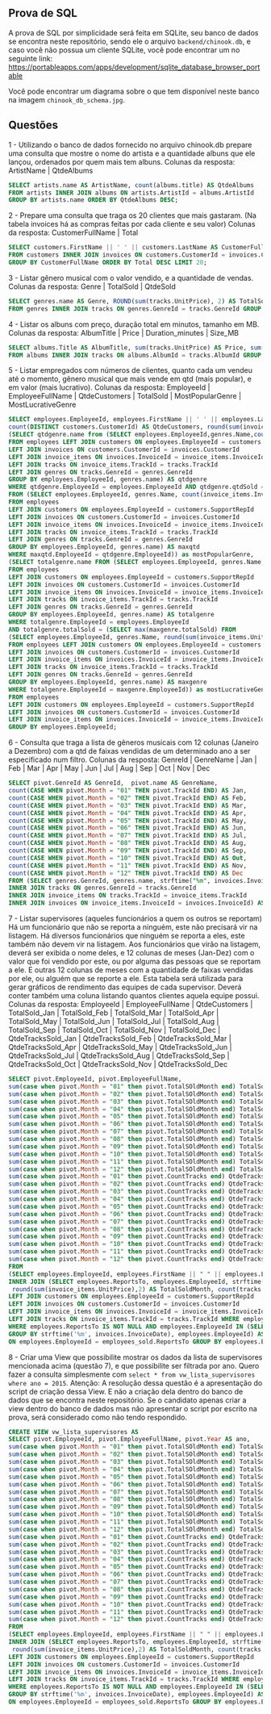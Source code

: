 ## Prova de SQL
A prova de SQL por simplicidade será feita em SQLite, seu banco de dados se encontra neste repositório, sendo ele
o arquivo `backend/chinook.db`, e caso você não possua um cliente SQLite, você pode encontrar um no seguinte link:
https://portableapps.com/apps/development/sqlite_database_browser_portable

Você pode encontrar um diagrama sobre o que tem disponível neste banco na imagem `chinook_db_schema.jpg`.

## Questões
1 - Utilizando o banco de dados fornecido no arquivo chinook.db prepare uma consulta que mostre o nome do artista e a quantidade albuns que ele lançou, ordenados por quem mais tem albuns.
    Colunas da resposta:
        ArtistName | QtdeAlbums

```sql
SELECT artists.name AS ArtistName, count(albums.title) AS QtdeAlbums 
FROM artists INNER JOIN albums ON artists.ArtistId = albums.ArtistId 
GROUP BY artists.name ORDER BY QtdeAlbums DESC;
```
2 - Prepare uma consulta que traga os 20 clientes que mais gastaram. (Na tabela invoices há as compras feitas por cada cliente e seu valor)
    Colunas da resposta:
        CustomerFullName | Total
```sql
SELECT customers.FirstName || ' ' || customers.LastName AS CustomerFullName, sum(invoices.Total) AS Total 
FROM customers INNER JOIN invoices ON customers.CustomerId = invoices.CustomerId 
GROUP BY CustomerFullName ORDER BY Total DESC LIMIT 20;
```

3 - Listar gênero musical com o valor vendido, e a quantidade de vendas.
    Colunas da resposta:
        Genre | TotalSold | QtdeSold

```sql
SELECT genres.name AS Genre, ROUND(sum(tracks.UnitPrice), 2) AS TotalSold, count(tracks.AlbumId) AS QtdeSold 
FROM genres INNER JOIN tracks ON genres.GenreId = tracks.GenreId GROUP BY Genre;
```

4 - Listar os albuns com preço, duração total em minutos, tamanho em MB.
    Colunas da resposta:
        AlbumTitle | Price | Duration_minutes | Size_MB

```sql
SELECT albums.Title AS AlbumTitle, sum(tracks.UnitPrice) AS Price, sum(round(tracks.Milliseconds/1000.0/60.0, 1)) AS Duration_minutes, sum(round(tracks.Bytes/1024.0/1024.0, 2)) AS Size_MB 
FROM albums INNER JOIN tracks ON albums.AlbumId = tracks.AlbumId GROUP BY AlbumTitle;
```
5 - Listar empregados com números de clientes, quanto cada um vendeu até o momento, gênero musical que mais vende em qtd (mais popular), e em valor (mais lucrativo).
    Colunas da resposta:
        EmployeeId | EmployeeFullName | QtdeCustomers | TotalSold | MostPopularGenre | MostLucrativeGenre
```sql
SELECT employees.EmployeeId, employees.FirstName || ' ' || employees.LastName AS EmployeeFullName,
count(DISTINCT customers.CustomerId) AS QtdeCustomers, round(sum(invoice_items.UnitPrice), 2) AS TotalSold,
(SELECT qtdgenre.name from (SELECT employees.EmployeeId,genres.Name,count(invoice_items.InvoiceLineId) AS qtdSold
FROM employees LEFT JOIN customers ON employees.EmployeeId = customers.SupportRepId 
LEFT JOIN invoices ON customers.CustomerId = invoices.CustomerId 
LEFT JOIN invoice_items ON invoices.InvoiceId = invoice_items.InvoiceId 
LEFT JOIN tracks ON invoice_items.TrackId = tracks.TrackId 
LEFT JOIN genres ON tracks.GenreId = genres.GenreId
GROUP BY employees.EmployeeId, genres.name) AS qtdgenre
WHERE qtdgenre.EmployeeId = employees.EmployeeId AND qtdgenre.qtdSold = (SELECT max(maxqtd.qtdSold) 
FROM (SELECT employees.EmployeeId, genres.Name, count(invoice_items.InvoiceLineId) as qtdSold
FROM employees 
LEFT JOIN customers ON employees.EmployeeId = customers.SupportRepId 
LEFT JOIN invoices ON customers.CustomerId = invoices.CustomerId 
LEFT JOIN invoice_items ON invoices.InvoiceId = invoice_items.InvoiceId 
LEFT JOIN tracks ON invoice_items.TrackId = tracks.TrackId 
LEFT JOIN genres ON tracks.GenreId = genres.GenreId
GROUP BY employees.EmployeeId, genres.name) AS maxqtd
WHERE maxqtd.EmployeeId = qtdgenre.EmployeeId)) as mostPopularGenre,
(SELECT totalgenre.name FROM (SELECT employees.EmployeeId, genres.Name, round(sum(invoice_items.UnitPrice), 2) AS TotalSold
FROM employees 
LEFT JOIN customers ON employees.EmployeeId = customers.SupportRepId 
LEFT JOIN invoices ON customers.CustomerId = invoices.CustomerId 
LEFT JOIN invoice_items ON invoices.InvoiceId = invoice_items.InvoiceId 
LEFT JOIN tracks ON invoice_items.TrackId = tracks.TrackId 
LEFT JOIN genres ON tracks.GenreId = genres.GenreId
GROUP BY employees.EmployeeId, genres.name) AS totalgenre
WHERE totalgenre.EmployeeId = employees.EmployeeId
AND totalgenre.totalSold = (SELECT max(maxgenre.totalSold) FROM
(SELECT employees.EmployeeId, genres.Name, round(sum(invoice_items.UnitPrice), 2) AS TotalSold
FROM employees LEFT JOIN customers ON employees.EmployeeId = customers.SupportRepId 
LEFT JOIN invoices ON customers.CustomerId = invoices.CustomerId 
LEFT JOIN invoice_items ON invoices.InvoiceId = invoice_items.InvoiceId 
LEFT JOIN tracks ON invoice_items.TrackId = tracks.TrackId 
LEFT JOIN genres ON tracks.GenreId = genres.GenreId
GROUP BY employees.EmployeeId, genres.name) AS maxgenre
WHERE totalgenre.EmployeeId = maxgenre.EmployeeId)) as mostLucrativeGenre
FROM employees
LEFT JOIN customers ON employees.EmployeeId = customers.SupportRepId
LEFT JOIN invoices ON customers.CustomerId = invoices.CustomerId 
LEFT JOIN invoice_items ON invoices.InvoiceId = invoice_items.InvoiceId
GROUP BY employees.EmployeeId;
```

6 - Consulta que traga a lista de gêneros musicais com 12 colunas (Janeiro a Dezembro) com a qtd de faixas vendidas de um determinado ano a ser especificado num filtro.
    Colunas da resposta:
        GenreId | GenreName | Jan | Feb | Mar | Apr | May | Jun | Jul | Aug | Sep | Oct | Nov | Dec

```sql
SELECT pivot.GenreId AS GenreId,  pivot.name AS GenreName, 
count(CASE WHEN pivot.Month = "01" THEN pivot.TrackId END) AS Jan, 
count(CASE WHEN pivot.Month = "02" THEN pivot.TrackId END) AS Feb, 
count(CASE WHEN pivot.Month = "03" THEN pivot.TrackId END) AS Mar, 
count(CASE WHEN pivot.Month = "04" THEN pivot.TrackId END) AS Apr, 
count(CASE WHEN pivot.Month = "05" THEN pivot.TrackId END) AS May, 
count(CASE WHEN pivot.Month = "06" THEN pivot.TrackId END) AS Jun, 
count(CASE WHEN pivot.Month = "07" THEN pivot.TrackId END) AS Jul, 
count(CASE WHEN pivot.Month = "08" THEN pivot.TrackId END) AS Aug, 
count(CASE WHEN pivot.Month = "09" THEN pivot.TrackId END) AS Sep, 
count(CASE WHEN pivot.Month = "10" THEN pivot.TrackId END) AS Out, 
count(CASE WHEN pivot.Month = "11" THEN pivot.TrackId END) AS Nov, 
count(CASE WHEN pivot.Month = "12" THEN pivot.TrackId END) AS Dec 
FROM (SELECT genres.GenreId, genres.name, strftime("%m", invoices.InvoiceDate) AS Month, strftime("%Y", invoices.InvoiceDate) AS Year, tracks.TrackId from genres 
INNER JOIN tracks ON genres.GenreId = tracks.GenreId 
INNER JOIN invoice_items ON tracks.TrackId = invoice_items.TrackId
INNER JOIN invoices ON invoice_items.InvoiceId = invoices.InvoiceId) AS pivot WHERE pivot.Year = '2010' GROUP BY pivot.GenreId, pivot.name;
```
7 - Listar supervisores (aqueles funcionários a quem os outros se reportam)
    Há um funcionário que não se reporta a ninguém, este não precisará vir na listagem.
    Há diversos funcionários que ninguém se reporta a eles, este também não devem vir na listagem.
    Aos funcionários que virão na listagem, deverá ser exibida o nome deles, e 12 colunas de meses (Jan-Dez) com o valor que foi vendido por este, ou por alguma das pessoas que se reportam a ele. E outras 12 colunas de meses com a quantidade de faixas vendidas por ele, ou alguém que se reporte a ele.
    Esta tabela será utilizada para gerar gráficos de rendimento das equipes de cada supervisor.
    Deverá conter também uma coluna listando quantos clientes aquela equipe possui.
    Colunas da resposta:
        EmployeeId | EmployeeFullName | QtdeCustomers | 
        TotalSold_Jan | TotalSold_Feb | TotalSold_Mar | TotalSold_Apr | TotalSold_May | TotalSold_Jun |
        TotalSold_Jul | TotalSold_Aug | TotalSold_Sep | TotalSold_Oct | TotalSold_Nov | TotalSold_Dec |
        QtdeTracksSold_Jan | QtdeTracksSold_Feb | QtdeTracksSold_Mar | QtdeTracksSold_Apr | QtdeTracksSold_May | QtdeTracksSold_Jun |
        QtdeTracksSold_Jul | QtdeTracksSold_Aug | QtdeTracksSold_Sep | QtdeTracksSold_Oct | QtdeTracksSold_Nov | QtdeTracksSold_Dec

```sql
SELECT pivot.EmployeeId, pivot.EmployeeFullName,
sum(case when pivot.Month = "01" then pivot.TotalSOldMonth end) TotalSold_Jan, 
sum(case when pivot.Month = "02" then pivot.TotalSOldMonth end) TotalSold_Feb, 
sum(case when pivot.Month = "03" then pivot.TotalSOldMonth end) TotalSold_Mar, 
sum(case when pivot.Month = "04" then pivot.TotalSOldMonth end) TotalSold_Apr, 
sum(case when pivot.Month = "05" then pivot.TotalSOldMonth end) TotalSold_May, 
sum(case when pivot.Month = "06" then pivot.TotalSOldMonth end) TotalSold_Jun, 
sum(case when pivot.Month = "07" then pivot.TotalSOldMonth end) TotalSold_Jul, 
sum(case when pivot.Month = "08" then pivot.TotalSOldMonth end) TotalSold_Aug, 
sum(case when pivot.Month = "09" then pivot.TotalSOldMonth end) TotalSold_Sep, 
sum(case when pivot.Month = "10" then pivot.TotalSOldMonth end) TotalSold_Oct, 
sum(case when pivot.Month = "11" then pivot.TotalSOldMonth end) TotalSold_Nov, 
sum(case when pivot.Month = "12" then pivot.TotalSOldMonth end) TotalSold_Dec,
sum(case when pivot.Month = "01" then pivot.CountTracks end) QtdeTracksSold_Jan, 
sum(case when pivot.Month = "02" then pivot.CountTracks end) QtdeTracksSold_Feb, 
sum(case when pivot.Month = "03" then pivot.CountTracks end) QtdeTracksSold_Mar, 
sum(case when pivot.Month = "04" then pivot.CountTracks end) QtdeTracksSold_Apr, 
sum(case when pivot.Month = "05" then pivot.CountTracks end) QtdeTracksSold_May, 
sum(case when pivot.Month = "06" then pivot.CountTracks end) QtdeTracksSold_Jun, 
sum(case when pivot.Month = "07" then pivot.CountTracks end) QtdeTracksSold_Jul, 
sum(case when pivot.Month = "08" then pivot.CountTracks end) QtdeTracksSold_Aug, 
sum(case when pivot.Month = "09" then pivot.CountTracks end) QtdeTracksSold_Sep, 
sum(case when pivot.Month = "10" then pivot.CountTracks end) QtdeTracksSold_Oct, 
sum(case when pivot.Month = "11" then pivot.CountTracks end) QtdeTracksSold_Nov, 
sum(case when pivot.Month = "12" then pivot.CountTracks end) QtdeTracksSold_Dec  
FROM 
(SELECT employees.EmployeeId, employees.FirstName || " " || employees.LastName AS EmployeeFullName, employees_sold.Month, employees_sold.TotalSoldMonth, employees_sold.CountTracks, employees_sold.Year FROM employees 
INNER JOIN (SELECT employees.ReportsTo, employees.EmployeeId, strftime('%m', invoices.InvoiceDate) AS Month, strftime('%Y', invoices.InvoiceDate) AS Year,
 round(sum(invoice_items.UnitPrice),2) AS TotalSoldMonth, count(tracks.TrackId) AS CountTracks FROM employees 
LEFT JOIN customers ON employees.EmployeeId = customers.SupportRepId
LEFT JOIN invoices ON customers.CustomerId = invoices.CustomerId
LEFT JOIN invoice_items ON invoices.InvoiceId = invoice_items.InvoiceId
LEFT JOIN tracks ON invoice_items.TrackId = tracks.TrackId WHERE employees.ReportsTo IN (SELECT employees.EmployeeId FROM employees
WHERE employees.ReportsTo IS NOT NULL AND employees.EmployeeId IN (SELECT employees.ReportsTo FROM employees)) 
GROUP BY strftime('%m', invoices.InvoiceDate), employees.EmployeeId) AS employees_sold 
ON employees.EmployeeId = employees_sold.ReportsTo GROUP BY employees.EmployeeId, employees_sold.Month) AS pivot GROUP BY pivot.EmployeeId;
```

8 - Criar uma View que possibilite mostrar os dados da lista de supervisores mencionada acima (questão 7), e que possibilite ser filtrada por ano.
    Quero fazer a consulta simplesmente com `select * from vw_lista_supervisores where ano = 2015`.
    Atenção: A resolução dessa questão é a apresentação do script de criação dessa View. E não a criação dela dentro do banco de
        dados que se encontra neste repositório. Se o candidato apenas criar a view dentro do banco de dados mas não apresentar
        o script por escrito na prova, será considerado como não tendo respondido.
```sql
CREATE VIEW vw_lista_supervisores AS 
SELECT pivot.EmployeeId, pivot.EmployeeFullName, pivot.Year AS ano,
sum(case when pivot.Month = "01" then pivot.TotalSOldMonth end) TotalSold_Jan, 
sum(case when pivot.Month = "02" then pivot.TotalSOldMonth end) TotalSold_Feb, 
sum(case when pivot.Month = "03" then pivot.TotalSOldMonth end) TotalSold_Mar, 
sum(case when pivot.Month = "04" then pivot.TotalSOldMonth end) TotalSold_Apr, 
sum(case when pivot.Month = "05" then pivot.TotalSOldMonth end) TotalSold_May, 
sum(case when pivot.Month = "06" then pivot.TotalSOldMonth end) TotalSold_Jun, 
sum(case when pivot.Month = "07" then pivot.TotalSOldMonth end) TotalSold_Jul, 
sum(case when pivot.Month = "08" then pivot.TotalSOldMonth end) TotalSold_Aug, 
sum(case when pivot.Month = "09" then pivot.TotalSOldMonth end) TotalSold_Sep, 
sum(case when pivot.Month = "10" then pivot.TotalSOldMonth end) TotalSold_Oct, 
sum(case when pivot.Month = "11" then pivot.TotalSOldMonth end) TotalSold_Nov, 
sum(case when pivot.Month = "12" then pivot.TotalSOldMonth end) TotalSold_Dec,
sum(case when pivot.Month = "01" then pivot.CountTracks end) QtdeTracksSold_Jan, 
sum(case when pivot.Month = "02" then pivot.CountTracks end) QtdeTracksSold_Feb, 
sum(case when pivot.Month = "03" then pivot.CountTracks end) QtdeTracksSold_Mar, 
sum(case when pivot.Month = "04" then pivot.CountTracks end) QtdeTracksSold_Apr, 
sum(case when pivot.Month = "05" then pivot.CountTracks end) QtdeTracksSold_May, 
sum(case when pivot.Month = "06" then pivot.CountTracks end) QtdeTracksSold_Jun, 
sum(case when pivot.Month = "07" then pivot.CountTracks end) QtdeTracksSold_Jul, 
sum(case when pivot.Month = "08" then pivot.CountTracks end) QtdeTracksSold_Aug, 
sum(case when pivot.Month = "09" then pivot.CountTracks end) QtdeTracksSold_Sep, 
sum(case when pivot.Month = "10" then pivot.CountTracks end) QtdeTracksSold_Oct, 
sum(case when pivot.Month = "11" then pivot.CountTracks end) QtdeTracksSold_Nov, 
sum(case when pivot.Month = "12" then pivot.CountTracks end) QtdeTracksSold_Dec  
FROM 
(SELECT employees.EmployeeId, employees.FirstName || " " || employees.LastName AS EmployeeFullName, employees_sold.Month, employees_sold.TotalSoldMonth, employees_sold.CountTracks, employees_sold.Year FROM employees 
INNER JOIN (SELECT employees.ReportsTo, employees.EmployeeId, strftime('%m', invoices.InvoiceDate) AS Month, strftime('%Y', invoices.InvoiceDate) AS Year,
 round(sum(invoice_items.UnitPrice),2) AS TotalSoldMonth, count(tracks.TrackId) AS CountTracks FROM employees 
LEFT JOIN customers ON employees.EmployeeId = customers.SupportRepId
LEFT JOIN invoices ON customers.CustomerId = invoices.CustomerId
LEFT JOIN invoice_items ON invoices.InvoiceId = invoice_items.InvoiceId
LEFT JOIN tracks ON invoice_items.TrackId = tracks.TrackId WHERE employees.ReportsTo IN (SELECT employees.EmployeeId FROM employees
WHERE employees.ReportsTo IS NOT NULL AND employees.EmployeeId IN (SELECT employees.ReportsTo FROM employees)) 
GROUP BY strftime('%m', invoices.InvoiceDate), employees.EmployeeId) AS employees_sold 
ON employees.EmployeeId = employees_sold.ReportsTo GROUP BY employees.EmployeeId, employees_sold.Month) AS pivot GROUP BY pivot.EmployeeId, pivot.Year;
```